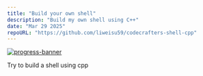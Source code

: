 ```yaml
---
title: "Build your own shell"
description: "Build my own shell using C++"
date: "Mar 29 2025"
repoURL: "https://github.com/liweisu59/codecrafters-shell-cpp"
---
```


[![progress-banner](https://backend.codecrafters.io/progress/shell/31af9122-25b2-4585-adce-60bb1ee7c1f6)](https://app.codecrafters.io/courses/shell/overview)

Try to build a shell using cpp